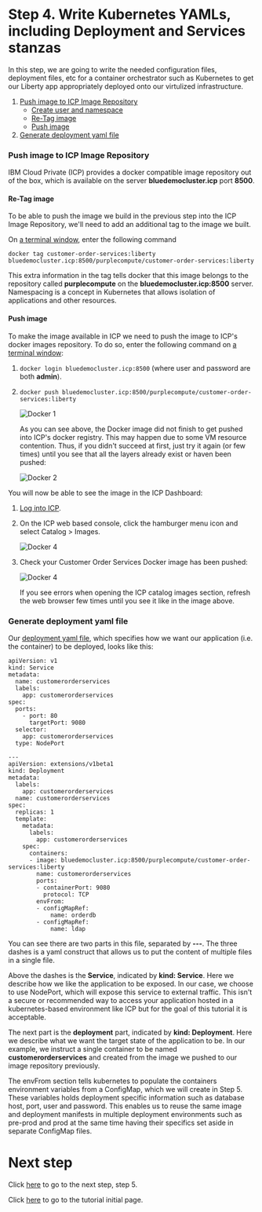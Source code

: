 # Step 4. Write Kubernetes YAMLs, including Deployment and Services stanzas

In this step, we are going to write the needed configuration files, deployment files, etc for a container orchestrator such as Kubernetes to get our Liberty app appropriately deployed onto our virtulized infrastructure.

1. [Push image to ICP Image Repository](#push-image-to-icp-image-repository)
    * [Create user and namespace](#create-user-and-namespace)
    * [Re-Tag image](#re-tag-image)
    * [Push image](#push-image)
2. [Generate deployment yaml file](#generate-deployment-yaml-file)

### Push image to ICP Image Repository

IBM Cloud Private (ICP) provides a docker compatible image repository out of the box, which is available on the server **bluedemocluster.icp** port **8500**.

#### Re-Tag image

To be able to push the image we build in the previous step into the ICP Image Repository, we'll need to add an additional tag to the image we built.

On [a terminal window](troubleshooting.md#open-the-terminal), enter the following command

`docker tag customer-order-services:liberty bluedemocluster.icp:8500/purplecompute/customer-order-services:liberty`

This extra information in the tag tells docker that this image belongs to the repository called **purplecompute** on the **bluedemocluster.icp:8500** server. Namespacing is a concept in Kubernetes that allows isolation of applications and other resources.

#### Push image

To make the image available in ICP we need to push the image to ICP's docker images repository. To do so, enter the following command on [a terminal window](troubleshooting.md#open-the-terminal):

1. `docker login bluedemocluster.icp:8500` (where user and password are both **admin**).

2. `docker push bluedemocluster.icp:8500/purplecompute/customer-order-services:liberty`

   ![Docker 1](/static/imgs/ICp/docker1.png)

   As you can see above, the Docker image did not finish to get pushed into ICP's docker registry. This may happen due to some VM resource contention. Thus, if you didn't succeed at first, just try it again (or few times) until you see that all the layers already exist or haven been pushed:

   ![Docker 2](/static/imgs/ICp/docker2.png)

You will now be able to see the image in the ICP Dashboard:

1. [Log into ICP](troubleshooting.md#log-into-icp).

2. On the ICP web based console, click the hamburger menu icon and select Catalog > Images.

   ![Docker 4](/static/imgs/ICp/docker3.png)

3. Check your Customer Order Services Docker image has been pushed:

   ![Docker 4](/static/imgs/ICp/docker4.png)

   If you see errors when opening the ICP catalog images section, refresh the web browser few times until you see it like in the image above.

### Generate deployment yaml file

Our [deployment yaml file](/static/artifacts/ICP-liberty-tutorial/tutorialConfigFiles/deployment.yaml), which specifies how we want our application (i.e. the container) to be deployed, looks like this:

```
apiVersion: v1
kind: Service
metadata:
  name: customerorderservices
  labels:
    app: customerorderservices
spec:
  ports:
    - port: 80
      targetPort: 9080
  selector:
    app: customerorderservices
  type: NodePort

---
apiVersion: extensions/v1beta1
kind: Deployment
metadata:
  labels:
    app: customerorderservices
  name: customerorderservices
spec:
  replicas: 1
  template:
    metadata:
      labels:
        app: customerorderservices
    spec:
      containers:
      - image: bluedemocluster.icp:8500/purplecompute/customer-order-services:liberty
        name: customerorderservices
        ports:
        - containerPort: 9080
          protocol: TCP
        envFrom:
        - configMapRef:
            name: orderdb
        - configMapRef:
            name: ldap
```

You can see there are two parts in this file, separated by **---**. The three dashes is a yaml construct that allows us to put the content of multiple files in a single file.

Above the dashes is the **Service**, indicated by **kind: Service**. Here we describe how we like the application to be exposed. In our case, we choose to use NodePort, which will expose this service to external traffic. This isn't a secure or recommended way to access your application hosted in a kubernetes-based environment like ICP but for the goal of this tutorial it is acceptable.

The next part is the **deployment** part, indicated by **kind: Deployment**. Here we describe what we want the target state of the application to be. In our example, we instruct a single container to be named **customerorderservices** and created from the image we pushed to our image repository previously.

The envFrom section tells kubernetes to populate the containers environment variables from a ConfigMap, which we will create in Step 5. These variables holds deployment specific information such as database host, port, user and password. This enables us to reuse the same image and deployment manifests in multiple deployment environments such as pre-prod and prod at the same time having their specifics set aside in separate ConfigMap files.

# Next step

Click [here](step5.md) to go to the next step, step 5.

Click [here](tutorial.md) to go to the tutorial initial page.
